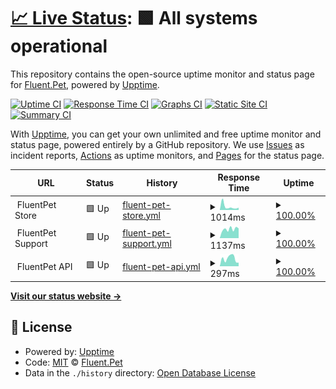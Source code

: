 # [📈 Live Status](https://CleverPet.github.io/fluentpet_uptime): <!--live status--> **🟩 All systems operational**

This repository contains the open-source uptime monitor and status page for [Fluent.Pet](http://fluent.pet), powered by [Upptime](https://github.com/upptime/upptime).

[![Uptime CI](https://github.com/CleverPet/fluentpet_uptime/workflows/Uptime%20CI/badge.svg)](https://github.com/CleverPet/fluentpet_uptime/actions?query=workflow%3A%22Uptime+CI%22)
[![Response Time CI](https://github.com/CleverPet/fluentpet_uptime/workflows/Response%20Time%20CI/badge.svg)](https://github.com/CleverPet/fluentpet_uptime/actions?query=workflow%3A%22Response+Time+CI%22)
[![Graphs CI](https://github.com/CleverPet/fluentpet_uptime/workflows/Graphs%20CI/badge.svg)](https://github.com/CleverPet/fluentpet_uptime/actions?query=workflow%3A%22Graphs+CI%22)
[![Static Site CI](https://github.com/CleverPet/fluentpet_uptime/workflows/Static%20Site%20CI/badge.svg)](https://github.com/CleverPet/fluentpet_uptime/actions?query=workflow%3A%22Static+Site+CI%22)
[![Summary CI](https://github.com/CleverPet/fluentpet_uptime/workflows/Summary%20CI/badge.svg)](https://github.com/CleverPet/fluentpet_uptime/actions?query=workflow%3A%22Summary+CI%22)

With [Upptime](https://upptime.js.org), you can get your own unlimited and free uptime monitor and status page, powered entirely by a GitHub repository. We use [Issues](https://github.com/CleverPet/fluentpet_uptime/issues) as incident reports, [Actions](https://github.com/CleverPet/fluentpet_uptime/actions) as uptime monitors, and [Pages](https://CleverPet.github.io/fluentpet_uptime) for the status page.

<!--start: status pages-->
<!-- This summary is generated by Upptime (https://github.com/upptime/upptime) -->
<!-- Do not edit this manually, your changes will be overwritten -->
<!-- prettier-ignore -->
| URL | Status | History | Response Time | Uptime |
| --- | ------ | ------- | ------------- | ------ |
| <img alt="" src="https://icons.duckduckgo.com/ip3/null.ico" height="13"> FluentPet Store | 🟩 Up | [fluent-pet-store.yml](https://github.com/CleverPet/fluentpet_uptime/commits/HEAD/history/fluent-pet-store.yml) | <details><summary><img alt="Response time graph" src="./graphs/fluent-pet-store/response-time-week.png" height="20"> 1014ms</summary><br><a href="https://status.fluent.pet/history/fluent-pet-store"><img alt="Response time 676" src="https://img.shields.io/endpoint?url=https%3A%2F%2Fraw.githubusercontent.com%2FCleverPet%2Ffluentpet_uptime%2FHEAD%2Fapi%2Ffluent-pet-store%2Fresponse-time.json"></a><br><a href="https://status.fluent.pet/history/fluent-pet-store"><img alt="24-hour response time 709" src="https://img.shields.io/endpoint?url=https%3A%2F%2Fraw.githubusercontent.com%2FCleverPet%2Ffluentpet_uptime%2FHEAD%2Fapi%2Ffluent-pet-store%2Fresponse-time-day.json"></a><br><a href="https://status.fluent.pet/history/fluent-pet-store"><img alt="7-day response time 1014" src="https://img.shields.io/endpoint?url=https%3A%2F%2Fraw.githubusercontent.com%2FCleverPet%2Ffluentpet_uptime%2FHEAD%2Fapi%2Ffluent-pet-store%2Fresponse-time-week.json"></a><br><a href="https://status.fluent.pet/history/fluent-pet-store"><img alt="30-day response time 618" src="https://img.shields.io/endpoint?url=https%3A%2F%2Fraw.githubusercontent.com%2FCleverPet%2Ffluentpet_uptime%2FHEAD%2Fapi%2Ffluent-pet-store%2Fresponse-time-month.json"></a><br><a href="https://status.fluent.pet/history/fluent-pet-store"><img alt="1-year response time 676" src="https://img.shields.io/endpoint?url=https%3A%2F%2Fraw.githubusercontent.com%2FCleverPet%2Ffluentpet_uptime%2FHEAD%2Fapi%2Ffluent-pet-store%2Fresponse-time-year.json"></a></details> | <details><summary><a href="https://status.fluent.pet/history/fluent-pet-store">100.00%</a></summary><a href="https://status.fluent.pet/history/fluent-pet-store"><img alt="All-time uptime 99.99%" src="https://img.shields.io/endpoint?url=https%3A%2F%2Fraw.githubusercontent.com%2FCleverPet%2Ffluentpet_uptime%2FHEAD%2Fapi%2Ffluent-pet-store%2Fuptime.json"></a><br><a href="https://status.fluent.pet/history/fluent-pet-store"><img alt="24-hour uptime 100.00%" src="https://img.shields.io/endpoint?url=https%3A%2F%2Fraw.githubusercontent.com%2FCleverPet%2Ffluentpet_uptime%2FHEAD%2Fapi%2Ffluent-pet-store%2Fuptime-day.json"></a><br><a href="https://status.fluent.pet/history/fluent-pet-store"><img alt="7-day uptime 100.00%" src="https://img.shields.io/endpoint?url=https%3A%2F%2Fraw.githubusercontent.com%2FCleverPet%2Ffluentpet_uptime%2FHEAD%2Fapi%2Ffluent-pet-store%2Fuptime-week.json"></a><br><a href="https://status.fluent.pet/history/fluent-pet-store"><img alt="30-day uptime 100.00%" src="https://img.shields.io/endpoint?url=https%3A%2F%2Fraw.githubusercontent.com%2FCleverPet%2Ffluentpet_uptime%2FHEAD%2Fapi%2Ffluent-pet-store%2Fuptime-month.json"></a><br><a href="https://status.fluent.pet/history/fluent-pet-store"><img alt="1-year uptime 99.99%" src="https://img.shields.io/endpoint?url=https%3A%2F%2Fraw.githubusercontent.com%2FCleverPet%2Ffluentpet_uptime%2FHEAD%2Fapi%2Ffluent-pet-store%2Fuptime-year.json"></a></details>
| <img alt="" src="https://icons.duckduckgo.com/ip3/null.ico" height="13"> FluentPet Support | 🟩 Up | [fluent-pet-support.yml](https://github.com/CleverPet/fluentpet_uptime/commits/HEAD/history/fluent-pet-support.yml) | <details><summary><img alt="Response time graph" src="./graphs/fluent-pet-support/response-time-week.png" height="20"> 1137ms</summary><br><a href="https://status.fluent.pet/history/fluent-pet-support"><img alt="Response time 1698" src="https://img.shields.io/endpoint?url=https%3A%2F%2Fraw.githubusercontent.com%2FCleverPet%2Ffluentpet_uptime%2FHEAD%2Fapi%2Ffluent-pet-support%2Fresponse-time.json"></a><br><a href="https://status.fluent.pet/history/fluent-pet-support"><img alt="24-hour response time 1224" src="https://img.shields.io/endpoint?url=https%3A%2F%2Fraw.githubusercontent.com%2FCleverPet%2Ffluentpet_uptime%2FHEAD%2Fapi%2Ffluent-pet-support%2Fresponse-time-day.json"></a><br><a href="https://status.fluent.pet/history/fluent-pet-support"><img alt="7-day response time 1137" src="https://img.shields.io/endpoint?url=https%3A%2F%2Fraw.githubusercontent.com%2FCleverPet%2Ffluentpet_uptime%2FHEAD%2Fapi%2Ffluent-pet-support%2Fresponse-time-week.json"></a><br><a href="https://status.fluent.pet/history/fluent-pet-support"><img alt="30-day response time 1562" src="https://img.shields.io/endpoint?url=https%3A%2F%2Fraw.githubusercontent.com%2FCleverPet%2Ffluentpet_uptime%2FHEAD%2Fapi%2Ffluent-pet-support%2Fresponse-time-month.json"></a><br><a href="https://status.fluent.pet/history/fluent-pet-support"><img alt="1-year response time 1698" src="https://img.shields.io/endpoint?url=https%3A%2F%2Fraw.githubusercontent.com%2FCleverPet%2Ffluentpet_uptime%2FHEAD%2Fapi%2Ffluent-pet-support%2Fresponse-time-year.json"></a></details> | <details><summary><a href="https://status.fluent.pet/history/fluent-pet-support">100.00%</a></summary><a href="https://status.fluent.pet/history/fluent-pet-support"><img alt="All-time uptime 99.96%" src="https://img.shields.io/endpoint?url=https%3A%2F%2Fraw.githubusercontent.com%2FCleverPet%2Ffluentpet_uptime%2FHEAD%2Fapi%2Ffluent-pet-support%2Fuptime.json"></a><br><a href="https://status.fluent.pet/history/fluent-pet-support"><img alt="24-hour uptime 100.00%" src="https://img.shields.io/endpoint?url=https%3A%2F%2Fraw.githubusercontent.com%2FCleverPet%2Ffluentpet_uptime%2FHEAD%2Fapi%2Ffluent-pet-support%2Fuptime-day.json"></a><br><a href="https://status.fluent.pet/history/fluent-pet-support"><img alt="7-day uptime 100.00%" src="https://img.shields.io/endpoint?url=https%3A%2F%2Fraw.githubusercontent.com%2FCleverPet%2Ffluentpet_uptime%2FHEAD%2Fapi%2Ffluent-pet-support%2Fuptime-week.json"></a><br><a href="https://status.fluent.pet/history/fluent-pet-support"><img alt="30-day uptime 100.00%" src="https://img.shields.io/endpoint?url=https%3A%2F%2Fraw.githubusercontent.com%2FCleverPet%2Ffluentpet_uptime%2FHEAD%2Fapi%2Ffluent-pet-support%2Fuptime-month.json"></a><br><a href="https://status.fluent.pet/history/fluent-pet-support"><img alt="1-year uptime 99.96%" src="https://img.shields.io/endpoint?url=https%3A%2F%2Fraw.githubusercontent.com%2FCleverPet%2Ffluentpet_uptime%2FHEAD%2Fapi%2Ffluent-pet-support%2Fuptime-year.json"></a></details>
| <img alt="" src="https://icons.duckduckgo.com/ip3/null.ico" height="13"> FluentPet API | 🟩 Up | [fluent-pet-api.yml](https://github.com/CleverPet/fluentpet_uptime/commits/HEAD/history/fluent-pet-api.yml) | <details><summary><img alt="Response time graph" src="./graphs/fluent-pet-api/response-time-week.png" height="20"> 297ms</summary><br><a href="https://status.fluent.pet/history/fluent-pet-api"><img alt="Response time 601" src="https://img.shields.io/endpoint?url=https%3A%2F%2Fraw.githubusercontent.com%2FCleverPet%2Ffluentpet_uptime%2FHEAD%2Fapi%2Ffluent-pet-api%2Fresponse-time.json"></a><br><a href="https://status.fluent.pet/history/fluent-pet-api"><img alt="24-hour response time 136" src="https://img.shields.io/endpoint?url=https%3A%2F%2Fraw.githubusercontent.com%2FCleverPet%2Ffluentpet_uptime%2FHEAD%2Fapi%2Ffluent-pet-api%2Fresponse-time-day.json"></a><br><a href="https://status.fluent.pet/history/fluent-pet-api"><img alt="7-day response time 297" src="https://img.shields.io/endpoint?url=https%3A%2F%2Fraw.githubusercontent.com%2FCleverPet%2Ffluentpet_uptime%2FHEAD%2Fapi%2Ffluent-pet-api%2Fresponse-time-week.json"></a><br><a href="https://status.fluent.pet/history/fluent-pet-api"><img alt="30-day response time 461" src="https://img.shields.io/endpoint?url=https%3A%2F%2Fraw.githubusercontent.com%2FCleverPet%2Ffluentpet_uptime%2FHEAD%2Fapi%2Ffluent-pet-api%2Fresponse-time-month.json"></a><br><a href="https://status.fluent.pet/history/fluent-pet-api"><img alt="1-year response time 601" src="https://img.shields.io/endpoint?url=https%3A%2F%2Fraw.githubusercontent.com%2FCleverPet%2Ffluentpet_uptime%2FHEAD%2Fapi%2Ffluent-pet-api%2Fresponse-time-year.json"></a></details> | <details><summary><a href="https://status.fluent.pet/history/fluent-pet-api">100.00%</a></summary><a href="https://status.fluent.pet/history/fluent-pet-api"><img alt="All-time uptime 99.90%" src="https://img.shields.io/endpoint?url=https%3A%2F%2Fraw.githubusercontent.com%2FCleverPet%2Ffluentpet_uptime%2FHEAD%2Fapi%2Ffluent-pet-api%2Fuptime.json"></a><br><a href="https://status.fluent.pet/history/fluent-pet-api"><img alt="24-hour uptime 100.00%" src="https://img.shields.io/endpoint?url=https%3A%2F%2Fraw.githubusercontent.com%2FCleverPet%2Ffluentpet_uptime%2FHEAD%2Fapi%2Ffluent-pet-api%2Fuptime-day.json"></a><br><a href="https://status.fluent.pet/history/fluent-pet-api"><img alt="7-day uptime 100.00%" src="https://img.shields.io/endpoint?url=https%3A%2F%2Fraw.githubusercontent.com%2FCleverPet%2Ffluentpet_uptime%2FHEAD%2Fapi%2Ffluent-pet-api%2Fuptime-week.json"></a><br><a href="https://status.fluent.pet/history/fluent-pet-api"><img alt="30-day uptime 100.00%" src="https://img.shields.io/endpoint?url=https%3A%2F%2Fraw.githubusercontent.com%2FCleverPet%2Ffluentpet_uptime%2FHEAD%2Fapi%2Ffluent-pet-api%2Fuptime-month.json"></a><br><a href="https://status.fluent.pet/history/fluent-pet-api"><img alt="1-year uptime 99.90%" src="https://img.shields.io/endpoint?url=https%3A%2F%2Fraw.githubusercontent.com%2FCleverPet%2Ffluentpet_uptime%2FHEAD%2Fapi%2Ffluent-pet-api%2Fuptime-year.json"></a></details>

<!--end: status pages-->

[**Visit our status website →**](https://CleverPet.github.io/fluentpet_uptime)

## 📄 License

- Powered by: [Upptime](https://github.com/upptime/upptime)
- Code: [MIT](./LICENSE) © [Fluent.Pet](http://fluent.pet)
- Data in the `./history` directory: [Open Database License](https://opendatacommons.org/licenses/odbl/1-0/)
